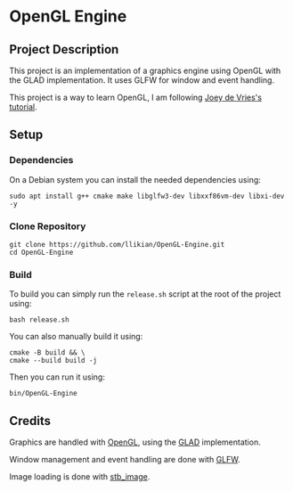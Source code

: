 # OpenGL Engine
## Project Description
This project is an implementation of a graphics engine using OpenGL with the GLAD implementation.
It uses GLFW for window and event handling.

This project is a way to learn OpenGL, I am following [Joey de Vries's tutorial](https://learnopengl.com/).

## Setup
### Dependencies
On a Debian system you can install the needed dependencies using:
```shell
sudo apt install g++ cmake make libglfw3-dev libxxf86vm-dev libxi-dev -y
```

### Clone Repository
```shell
git clone https://github.com/llikian/OpenGL-Engine.git
cd OpenGL-Engine
```

### Build
To build you can simply run the `release.sh` script at the root of the project using:
```shell
bash release.sh
```

You can also manually build it using:
```shell
cmake -B build && \
cmake --build build -j
```

Then you can run it using:
```shell
bin/OpenGL-Engine
```

## Credits
Graphics are handled with [OpenGL](https://www.opengl.org/), using the [GLAD](https://github.com/Dav1dde/glad) implementation.

Window management and event handling are done with [GLFW](https://www.glfw.org/).

Image loading is done with [stb_image](https://github.com/nothings/stb).
